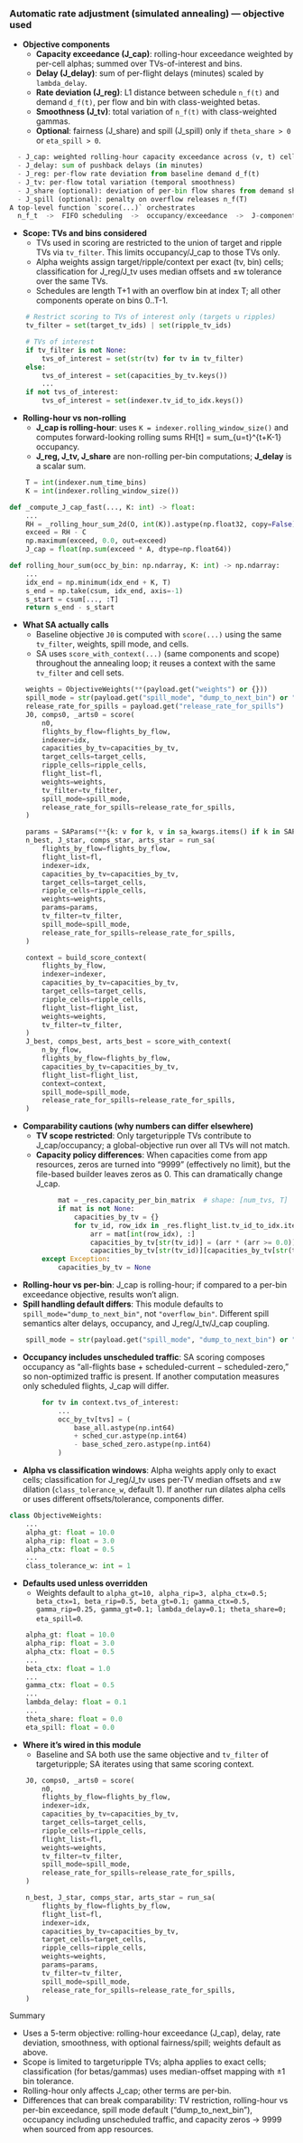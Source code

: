 ### Automatic rate adjustment (simulated annealing) — objective used

- **Objective components**
  - **Capacity exceedance (J_cap)**: rolling-hour exceedance weighted by per-cell alphas; summed over TVs-of-interest and bins.
  - **Delay (J_delay)**: sum of per-flight delays (minutes) scaled by `lambda_delay`.
  - **Rate deviation (J_reg)**: L1 distance between schedule `n_f(t)` and demand `d_f(t)`, per flow and bin with class-weighted betas.
  - **Smoothness (J_tv)**: total variation of `n_f(t)` with class-weighted gammas.
  - **Optional**: fairness (J_share) and spill (J_spill) only if `theta_share > 0` or `eta_spill > 0`.
  
```6:15:/mnt/d/project-tailwind/src/parrhesia/optim/objective.py
  - J_cap: weighted rolling-hour capacity exceedance across (v, t) cells
  - J_delay: sum of pushback delays (in minutes)
  - J_reg: per-flow rate deviation from baseline demand d_f(t)
  - J_tv: per-flow total variation (temporal smoothness)
  - J_share (optional): deviation of per-bin flow shares from demand shares
  - J_spill (optional): penalty on overflow releases n_f(T)
A top-level function `score(...)` orchestrates
  n_f_t  ->  FIFO scheduling  ->  occupancy/exceedance  ->  J-components.
```

- **Scope: TVs and bins considered**
  - TVs used in scoring are restricted to the union of target and ripple TVs via `tv_filter`. This limits occupancy/J_cap to those TVs only.
  - Alpha weights assign target/ripple/context per exact (tv, bin) cells; classification for J_reg/J_tv uses median offsets and ±w tolerance over the same TVs.
  - Schedules are length T+1 with an overflow bin at index T; all other components operate on bins 0..T-1.
  
```328:334:/mnt/d/project-tailwind/src/parrhesia/api/automatic_rate_adjustment.py
    # Restrict scoring to TVs of interest only (targets ∪ ripples)
    tv_filter = set(target_tv_ids) | set(ripple_tv_ids)
```

```146:157:/mnt/d/project-tailwind/src/parrhesia/optim/objective.py
    # TVs of interest
    if tv_filter is not None:
        tvs_of_interest = set(str(tv) for tv in tv_filter)
    else:
        tvs_of_interest = set(capacities_by_tv.keys())
        ...
    if not tvs_of_interest:
        tvs_of_interest = set(indexer.tv_id_to_idx.keys())
```

- **Rolling-hour vs non-rolling**
  - **J_cap is rolling-hour**: uses `K = indexer.rolling_window_size()` and computes forward-looking rolling sums RH[t] = sum_{u=t}^{t+K-1} occupancy.
  - **J_reg, J_tv, J_share** are non-rolling per-bin computations; **J_delay** is a scalar sum.
  
```1236:1239:/mnt/d/project-tailwind/src/parrhesia/optim/objective.py
    T = int(indexer.num_time_bins)
    K = int(indexer.rolling_window_size())
```

```1010:1042:/mnt/d/project-tailwind/src/parrhesia/optim/objective.py
def _compute_J_cap_fast(..., K: int) -> float:
    ...
    RH = _rolling_hour_sum_2d(O, int(K)).astype(np.float32, copy=False)
    exceed = RH - C
    np.maximum(exceed, 0.0, out=exceed)
    J_cap = float(np.sum(exceed * A, dtype=np.float64))
```

```110:130:/mnt/d/project-tailwind/src/parrhesia/optim/capacity.py
def rolling_hour_sum(occ_by_bin: np.ndarray, K: int) -> np.ndarray:
    ...
    idx_end = np.minimum(idx_end + K, T)
    s_end = np.take(csum, idx_end, axis=-1)
    s_start = csum[..., :T]
    return s_end - s_start
```

- **What SA actually calls**
  - Baseline objective `J0` is computed with `score(...)` using the same `tv_filter`, weights, spill mode, and cells.
  - SA uses `score_with_context(...)` (same components and scope) throughout the annealing loop; it reuses a context with the same `tv_filter` and cell sets.

```331:347:/mnt/d/project-tailwind/src/parrhesia/api/automatic_rate_adjustment.py
    weights = ObjectiveWeights(**(payload.get("weights") or {}))
    spill_mode = str(payload.get("spill_mode", "dump_to_next_bin") or "dump_to_next_bin")
    release_rate_for_spills = payload.get("release_rate_for_spills")
    J0, comps0, _arts0 = score(
        n0,
        flights_by_flow=flights_by_flow,
        indexer=idx,
        capacities_by_tv=capacities_by_tv,
        target_cells=target_cells,
        ripple_cells=ripple_cells,
        flight_list=fl,
        weights=weights,
        tv_filter=tv_filter,
        spill_mode=spill_mode,
        release_rate_for_spills=release_rate_for_spills,
    )
```

```349:365:/mnt/d/project-tailwind/src/parrhesia/api/automatic_rate_adjustment.py
    params = SAParams(**{k: v for k, v in sa_kwargs.items() if k in SAParams.__dataclass_fields__})
    n_best, J_star, comps_star, arts_star = run_sa(
        flights_by_flow=flights_by_flow,
        flight_list=fl,
        indexer=idx,
        capacities_by_tv=capacities_by_tv,
        target_cells=target_cells,
        ripple_cells=ripple_cells,
        weights=weights,
        params=params,
        tv_filter=tv_filter,
        spill_mode=spill_mode,
        release_rate_for_spills=release_rate_for_spills,
    )
```

```681:706:/mnt/d/project-tailwind/src/parrhesia/optim/sa_optimizer.py
    context = build_score_context(
        flights_by_flow,
        indexer=indexer,
        capacities_by_tv=capacities_by_tv,
        target_cells=target_cells,
        ripple_cells=ripple_cells,
        flight_list=flight_list,
        weights=weights,
        tv_filter=tv_filter,
    )
    J_best, comps_best, arts_best = score_with_context(
        n_by_flow,
        flights_by_flow=flights_by_flow,
        capacities_by_tv=capacities_by_tv,
        flight_list=flight_list,
        context=context,
        spill_mode=spill_mode,
        release_rate_for_spills=release_rate_for_spills,
    )
```

- **Comparability cautions (why numbers can differ elsewhere)**
  - **TV scope restricted**: Only target∪ripple TVs contribute to J_cap/occupancy; a global-objective run over all TVs will not match.
  - **Capacity policy differences**: When capacities come from app resources, zeros are turned into “9999” (effectively no limit), but the file-based builder leaves zeros as 0. This can dramatically change J_cap.
  
```257:269:/mnt/d/project-tailwind/src/parrhesia/api/automatic_rate_adjustment.py
            mat = _res.capacity_per_bin_matrix  # shape: [num_tvs, T]
            if mat is not None:
                capacities_by_tv = {}
                for tv_id, row_idx in _res.flight_list.tv_id_to_idx.items():
                    arr = mat[int(row_idx), :]
                    capacities_by_tv[str(tv_id)] = (arr * (arr >= 0.0)).astype(int)
                    capacities_by_tv[str(tv_id)][capacities_by_tv[str(tv_id)] == 0] = 9999
        except Exception:
            capacities_by_tv = None
```

  - **Rolling-hour vs per-bin**: J_cap is rolling-hour; if compared to a per-bin exceedance objective, results won’t align.
  - **Spill handling default differs**: This module defaults to `spill_mode="dump_to_next_bin"`, not `"overflow_bin"`. Different spill semantics alter delays, occupancy, and J_reg/J_tv/J_cap coupling.
  
```331:335:/mnt/d/project-tailwind/src/parrhesia/api/automatic_rate_adjustment.py
    spill_mode = str(payload.get("spill_mode", "dump_to_next_bin") or "dump_to_next_bin")
```

  - **Occupancy includes unscheduled traffic**: SA scoring composes occupancy as “all-flights base + scheduled-current − scheduled-zero,” so non-optimized traffic is present. If another computation measures only scheduled flights, J_cap will differ.

```318:331:/mnt/d/project-tailwind/src/parrhesia/optim/objective.py
        for tv in context.tvs_of_interest:
            ...
            occ_by_tv[tvs] = (
                base_all.astype(np.int64)
                + sched_cur.astype(np.int64)
                - base_sched_zero.astype(np.int64)
            )
```

  - **Alpha vs classification windows**: Alpha weights apply only to exact cells; classification for J_reg/J_tv uses per-TV median offsets and ±w dilation (`class_tolerance_w`, default 1). If another run dilates alpha cells or uses different offsets/tolerance, components differ.

```536:556:/mnt/d/project-tailwind/src/parrhesia/optim/objective.py
class ObjectiveWeights:
    ...
    alpha_gt: float = 10.0
    alpha_rip: float = 3.0
    alpha_ctx: float = 0.5
    ...
    class_tolerance_w: int = 1
```

- **Defaults used unless overridden**
  - Weights default to `alpha_gt=10, alpha_rip=3, alpha_ctx=0.5; beta_ctx=1, beta_rip=0.5, beta_gt=0.1; gamma_ctx=0.5, gamma_rip=0.25, gamma_gt=0.1; lambda_delay=0.1; theta_share=0; eta_spill=0`.

```536:556:/mnt/d/project-tailwind/src/parrhesia/optim/objective.py
    alpha_gt: float = 10.0
    alpha_rip: float = 3.0
    alpha_ctx: float = 0.5
    ...
    beta_ctx: float = 1.0
    ...
    gamma_ctx: float = 0.5
    ...
    lambda_delay: float = 0.1
    ...
    theta_share: float = 0.0
    eta_spill: float = 0.0
```

- **Where it’s wired in this module**
  - Baseline and SA both use the same objective and `tv_filter` of target∪ripple; SA iterates using that same scoring context.

```335:347:/mnt/d/project-tailwind/src/parrhesia/api/automatic_rate_adjustment.py
    J0, comps0, _arts0 = score(
        n0,
        flights_by_flow=flights_by_flow,
        indexer=idx,
        capacities_by_tv=capacities_by_tv,
        target_cells=target_cells,
        ripple_cells=ripple_cells,
        flight_list=fl,
        weights=weights,
        tv_filter=tv_filter,
        spill_mode=spill_mode,
        release_rate_for_spills=release_rate_for_spills,
    )
```

```354:365:/mnt/d/project-tailwind/src/parrhesia/api/automatic_rate_adjustment.py
    n_best, J_star, comps_star, arts_star = run_sa(
        flights_by_flow=flights_by_flow,
        flight_list=fl,
        indexer=idx,
        capacities_by_tv=capacities_by_tv,
        target_cells=target_cells,
        ripple_cells=ripple_cells,
        weights=weights,
        params=params,
        tv_filter=tv_filter,
        spill_mode=spill_mode,
        release_rate_for_spills=release_rate_for_spills,
    )
```

Summary
- Uses a 5-term objective: rolling-hour exceedance (J_cap), delay, rate deviation, smoothness, with optional fairness/spill; weights default as above.
- Scope is limited to target∪ripple TVs; alpha applies to exact cells; classification (for betas/gammas) uses median-offset mapping with ±1 bin tolerance.
- Rolling-hour only affects J_cap; other terms are per-bin.
- Differences that can break comparability: TV restriction, rolling-hour vs per-bin exceedance, spill mode default (“dump_to_next_bin”), occupancy including unscheduled traffic, and capacity zeros → 9999 when sourced from app resources.